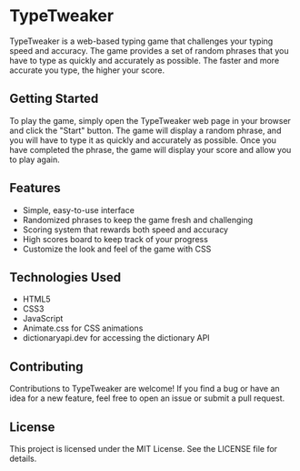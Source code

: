 # TypeTweaker

TypeTweaker is a web-based typing game that challenges your typing speed and accuracy. The game provides a set of random phrases that you have to type as quickly and accurately as possible. The faster and more accurate you type, the higher your score.

## Getting Started

To play the game, simply open the TypeTweaker web page in your browser and click the "Start" button. The game will display a random phrase, and you will have to type it as quickly and accurately as possible. Once you have completed the phrase, the game will display your score and allow you to play again.

## Features

- Simple, easy-to-use interface
- Randomized phrases to keep the game fresh and challenging
- Scoring system that rewards both speed and accuracy
- High scores board to keep track of your progress
- Customize the look and feel of the game with CSS

## Technologies Used

- HTML5
- CSS3
- JavaScript
- Animate.css for CSS animations
- dictionaryapi.dev for accessing the dictionary API

## Contributing

Contributions to TypeTweaker are welcome! If you find a bug or have an idea for a new feature, feel free to open an issue or submit a pull request.

## License

This project is licensed under the MIT License. See the LICENSE file for details.
